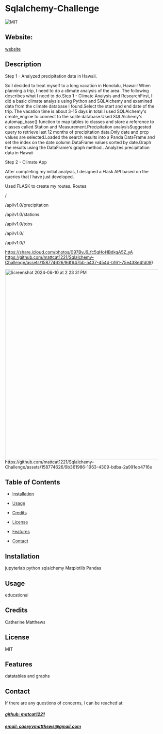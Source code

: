 # Sqlalchemy-Challenge

![MIT](https://img.shields.io/badge/License-MIT-blue)

## Website: 
[website](https://github.com/mattcat1221/Sqlalchemy-Challenge/blob/main/README.md)

## Description
Step 1 - Analyzed precipitation data in Hawaii.

So I decided to treat myself to a long vacation in Honolulu, Hawaii! When planning a trip, I need to do a climate analysis of the area. The following describes what I need to do.Step 1 - Climate Analysis and ResearchFirst, I did a basic climate analysis using Python and SQLAlchemy and examined data from the climate database I found.Select the start and end date of the trip. The vacation time is about 3-15 days in total.I used SQLAlchemy's create_engine to connect to the sqlite database.Used SQLAlchemy's automap_base() function to map tables to classes and store a reference to classes called Station and Measurement.Precipitation analysisSuggested query to retrieve last 12 months of precipitation data.Only date and prcp values ​​are selected.Loaded the search results into a Panda DataFrame and set the index on the date column.DataFrame values ​​sorted by date.Graph the results using the DataFrame's graph method..
Analyzes precipitation data in Hawaii 


Step 2 - Climate App

After completing my initial analysis, I designed a Flask API based on the queries that I have just developed.

Used FLASK to create my routes.
Routes

/

/api/v1.0/precipitation

/api/v1.0/stations

/api/v1.0/tobs

/api/v1.0/<start>

/api/v1.0/<start>/<end>

https://share.icloud.com/photos/097BvJ6_fc5qHoHBdkqA5Z_yA
https://github.com/mattcat1221/Sqlalchemy-Challenge/assets/158774626/9df647bb-a437-454d-b161-75e438e4fd09)



<img width="625" alt="Screenshot 2024-06-10 at 2 23 31 PM" src="https://github.com/mattcat1221/Sqlalchemy-Challenge/assets/158774626/d90b086e-bdf6-4361-a1ad-e5ef50df4d6e">
https://github.com/mattcat1221/Sqlalchemy-Challenge/assets/158774626/9b361986-1963-4309-bdba-2a991eb4716e



## Table of Contents
- [Installation](#installation)
- [Usage](#usage)
- [Credits](#credits)
- [License](#license)
- [Features](#features)

- [Contact](#contact)

## Installation
jupyterlab
python
sqlalchemy 
Matplotlib 
Pandas

## Usage
educational

## Credits
Catherine Matthews 

## License
MIT

## Features
datatables and graphs 



## Contact
If there are any questions of concerns, I can be reached at:
##### [github: matcat1221](https://github.com/matcat1221)
##### [email: caseyvmatthews@gmail.com](mailto:caseyvmatthews@gmail.com)
